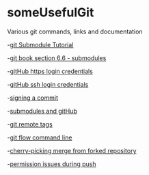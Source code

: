 someUsefulGit
=============

Various git commands, links and documentation


-[git Submodule Tutorial](https://git.wiki.kernel.org/index.php/GitSubmoduleTutorial)

-[git book section 6.6 - submodules](http://git-scm.com/book/en/Git-Tools-Submodules)

-[gitHub https login credentials](http://stackoverflow.com/questions/5343068/is-there-a-way-to-skip-password-typing-when-using-https-github)

-[gitHub ssh login credentials ](https://help.github.com/articles/why-is-git-always-asking-for-my-password)

-[signing a commit](http://mikegerwitz.com/papers/git-horror-story.html)

-[submodules and gitHub](http://joncairns.com/2011/10/how-to-use-git-submodules/)

-[git remote tags](http://wptheming.com/2011/04/add-remove-github-tags/)

-[git flow command line](https://github.com/nvie/gitflow/wiki/Command-Line-Arguments)

-[cherry-picking merge from forked repository](http://stackoverflow.com/questions/1405030/using-git-how-can-i-selectively-pull-merge-changes-from-anothers-fork)

-[permission issues during push](http://stackoverflow.com/questions/6448242/git-push-error-insufficient-permission-for-adding-an-object-to-repository-datab)

